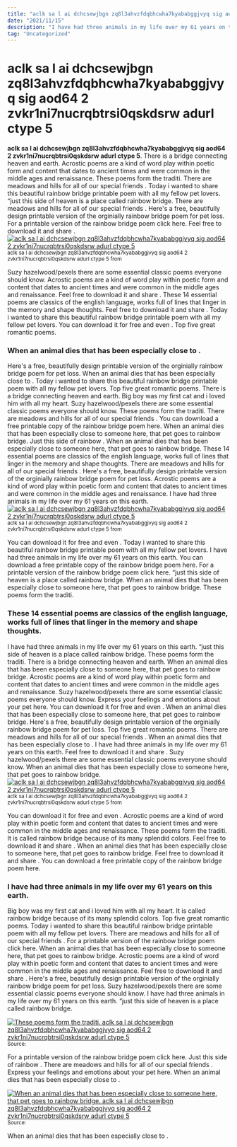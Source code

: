 ```yaml
---
title: "aclk sa l ai dchcsewjbgn zq8l3ahvzfdqbhcwha7kyababggjvyq sig aod64 2 zvkr1ni7nucrqbtrsi0qskdsrw adurl ctype 5"
date: "2021/11/15"
description: "I have had three animals in my life over my 61 years on this earth."
tag: "Uncategorized"
---
```


# aclk sa l ai dchcsewjbgn zq8l3ahvzfdqbhcwha7kyababggjvyq sig aod64 2 zvkr1ni7nucrqbtrsi0qskdsrw adurl ctype 5
**aclk sa l ai dchcsewjbgn zq8l3ahvzfdqbhcwha7kyababggjvyq sig aod64 2 zvkr1ni7nucrqbtrsi0qskdsrw adurl ctype 5**. There is a bridge connecting heaven and earth. Acrostic poems are a kind of word play within poetic form and content that dates to ancient times and were common in the middle ages and renaissance. These poems form the traditi. There are meadows and hills for all of our special friends . Today i wanted to share this beautiful rainbow bridge printable poem with all my fellow pet lovers.
“just this side of heaven is a place called rainbow bridge. There are meadows and hills for all of our special friends . Here&#039;s a free, beautifully design printable version of the orginially rainbow bridge poem for pet loss. For a printable version of the rainbow bridge poem click here. Feel free to download it and share .
[![aclk sa l ai dchcsewjbgn zq8l3ahvzfdqbhcwha7kyababggjvyq sig aod64 2 zvkr1ni7nucrqbtrsi0qskdsrw adurl ctype 5](898556161 "aclk sa l ai dchcsewjbgn zq8l3ahvzfdqbhcwha7kyababggjvyq sig aod64 2 zvkr1ni7nucrqbtrsi0qskdsrw adurl ctype 5")](898556161)
<small>aclk sa l ai dchcsewjbgn zq8l3ahvzfdqbhcwha7kyababggjvyq sig aod64 2 zvkr1ni7nucrqbtrsi0qskdsrw adurl ctype 5 from </small>

Suzy hazelwood/pexels there are some essential classic poems everyone should know. Acrostic poems are a kind of word play within poetic form and content that dates to ancient times and were common in the middle ages and renaissance. Feel free to download it and share . These 14 essential poems are classics of the english language, works full of lines that linger in the memory and shape thoughts. Feel free to download it and share . Today i wanted to share this beautiful rainbow bridge printable poem with all my fellow pet lovers. You can download it for free and even . Top five great romantic poems.

### When an animal dies that has been especially close to .
Here&#039;s a free, beautifully design printable version of the orginially rainbow bridge poem for pet loss. When an animal dies that has been especially close to . Today i wanted to share this beautiful rainbow bridge printable poem with all my fellow pet lovers. Top five great romantic poems. There is a bridge connecting heaven and earth. Big boy was my first cat and i loved him with all my heart. Suzy hazelwood/pexels there are some essential classic poems everyone should know. These poems form the traditi. There are meadows and hills for all of our special friends . You can download a free printable copy of the rainbow bridge poem here. When an animal dies that has been especially close to someone here, that pet goes to rainbow bridge. Just this side of rainbow . When an animal dies that has been especially close to someone here, that pet goes to rainbow bridge.
These 14 essential poems are classics of the english language, works full of lines that linger in the memory and shape thoughts. There are meadows and hills for all of our special friends . Here&#039;s a free, beautifully design printable version of the orginially rainbow bridge poem for pet loss. Acrostic poems are a kind of word play within poetic form and content that dates to ancient times and were common in the middle ages and renaissance. I have had three animals in my life over my 61 years on this earth.
[![aclk sa l ai dchcsewjbgn zq8l3ahvzfdqbhcwha7kyababggjvyq sig aod64 2 zvkr1ni7nucrqbtrsi0qskdsrw adurl ctype 5](898556161 "aclk sa l ai dchcsewjbgn zq8l3ahvzfdqbhcwha7kyababggjvyq sig aod64 2 zvkr1ni7nucrqbtrsi0qskdsrw adurl ctype 5")](898556161)
<small>aclk sa l ai dchcsewjbgn zq8l3ahvzfdqbhcwha7kyababggjvyq sig aod64 2 zvkr1ni7nucrqbtrsi0qskdsrw adurl ctype 5 from </small>

You can download it for free and even . Today i wanted to share this beautiful rainbow bridge printable poem with all my fellow pet lovers. I have had three animals in my life over my 61 years on this earth. You can download a free printable copy of the rainbow bridge poem here. For a printable version of the rainbow bridge poem click here. “just this side of heaven is a place called rainbow bridge. When an animal dies that has been especially close to someone here, that pet goes to rainbow bridge. These poems form the traditi.

### These 14 essential poems are classics of the english language, works full of lines that linger in the memory and shape thoughts.
I have had three animals in my life over my 61 years on this earth. “just this side of heaven is a place called rainbow bridge. These poems form the traditi. There is a bridge connecting heaven and earth. When an animal dies that has been especially close to someone here, that pet goes to rainbow bridge. Acrostic poems are a kind of word play within poetic form and content that dates to ancient times and were common in the middle ages and renaissance. Suzy hazelwood/pexels there are some essential classic poems everyone should know. Express your feelings and emotions about your pet here. You can download it for free and even . When an animal dies that has been especially close to someone here, that pet goes to rainbow bridge. Here&#039;s a free, beautifully design printable version of the orginially rainbow bridge poem for pet loss. Top five great romantic poems. There are meadows and hills for all of our special friends .
When an animal dies that has been especially close to . I have had three animals in my life over my 61 years on this earth. Feel free to download it and share . Suzy hazelwood/pexels there are some essential classic poems everyone should know. When an animal dies that has been especially close to someone here, that pet goes to rainbow bridge.
[![aclk sa l ai dchcsewjbgn zq8l3ahvzfdqbhcwha7kyababggjvyq sig aod64 2 zvkr1ni7nucrqbtrsi0qskdsrw adurl ctype 5](898556161 "aclk sa l ai dchcsewjbgn zq8l3ahvzfdqbhcwha7kyababggjvyq sig aod64 2 zvkr1ni7nucrqbtrsi0qskdsrw adurl ctype 5")](898556161)
<small>aclk sa l ai dchcsewjbgn zq8l3ahvzfdqbhcwha7kyababggjvyq sig aod64 2 zvkr1ni7nucrqbtrsi0qskdsrw adurl ctype 5 from </small>

You can download it for free and even . Acrostic poems are a kind of word play within poetic form and content that dates to ancient times and were common in the middle ages and renaissance. These poems form the traditi. It is called rainbow bridge because of its many splendid colors. Feel free to download it and share . When an animal dies that has been especially close to someone here, that pet goes to rainbow bridge. Feel free to download it and share . You can download a free printable copy of the rainbow bridge poem here.

### I have had three animals in my life over my 61 years on this earth.
Big boy was my first cat and i loved him with all my heart. It is called rainbow bridge because of its many splendid colors. Top five great romantic poems. Today i wanted to share this beautiful rainbow bridge printable poem with all my fellow pet lovers. There are meadows and hills for all of our special friends . For a printable version of the rainbow bridge poem click here. When an animal dies that has been especially close to someone here, that pet goes to rainbow bridge. Acrostic poems are a kind of word play within poetic form and content that dates to ancient times and were common in the middle ages and renaissance. Feel free to download it and share . Here&#039;s a free, beautifully design printable version of the orginially rainbow bridge poem for pet loss. Suzy hazelwood/pexels there are some essential classic poems everyone should know. I have had three animals in my life over my 61 years on this earth. “just this side of heaven is a place called rainbow bridge.


[![These poems form the traditi. aclk sa l ai dchcsewjbgn zq8l3ahvzfdqbhcwha7kyababggjvyq sig aod64 2 zvkr1ni7nucrqbtrsi0qskdsrw adurl ctype 5](3058628415921899618 "aclk sa l ai dchcsewjbgn zq8l3ahvzfdqbhcwha7kyababggjvyq sig aod64 2 zvkr1ni7nucrqbtrsi0qskdsrw adurl ctype 5")](898556161)
<small>Source: </small>

For a printable version of the rainbow bridge poem click here. Just this side of rainbow . There are meadows and hills for all of our special friends . Express your feelings and emotions about your pet here. When an animal dies that has been especially close to .

[![When an animal dies that has been especially close to someone here, that pet goes to rainbow bridge. aclk sa l ai dchcsewjbgn zq8l3ahvzfdqbhcwha7kyababggjvyq sig aod64 2 zvkr1ni7nucrqbtrsi0qskdsrw adurl ctype 5](3058628415921899618 "aclk sa l ai dchcsewjbgn zq8l3ahvzfdqbhcwha7kyababggjvyq sig aod64 2 zvkr1ni7nucrqbtrsi0qskdsrw adurl ctype 5")](898556161)
<small>Source: </small>

When an animal dies that has been especially close to .
